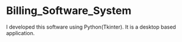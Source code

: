# Billing_Software_System
I developed this software using Python(Tkinter). It is a desktop based application.
